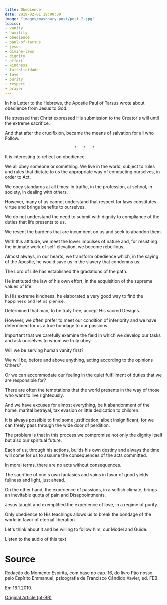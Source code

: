 ```yaml
---
title: Obedience
date: 2019-02-01 19:00:00
image: "images/masonary-post/post-2.jpg"
topics: 
- vanity
- humility
- obedience
- paul-of-tarsus
- jesus
- divine-laws
- dignity
- effort
- kindness
- faithlicidade
- love
- purity
- respect
- prayer
---
```


In his Letter to the Hebrews, the Apostle Paul of Tarsus wrote about obedience
from Jesus to God.

He stressed that Christ expressed His submission to the Creator's will until the
extreme sacrifice.

And that after the crucifixion, became the means of salvation for all who
Follow.

                                   *   *   *

It is interesting to reflect on obedience.

We all obey someone or something. We live in the world, subject to
rules and rules that dictate to us the appropriate way of conducting ourselves, in order to
Act.

We obey standards at all times: in traffic, in the profession, at school, in
society, in dealing with others.

However, many of us cannot understand that respect for laws
constitutes virtue and brings benefits to ourselves.

We do not understand the need to submit with dignity to compliance
of the duties that life presents to us.

We resent the burdens that are incumbent on us and seek to abandon them.

With this attitude, we meet the lower impulses of nature and, for
resist ing the intimate work of self-elevation, we become rebellious.

Almost always, in our hearts, we transform obedience which, in the saying of the
Apostle, he would save us in the slavery that condemns us.

The Lord of Life has established the gradations of the path.

He instituted the law of his own effort, in the acquisition of the supreme values of life.

In His extreme kindness, he elaborated a very good way to find the
happiness and let us plenise.

Determined that man, to be truly free, accept His sacred
Designs.

However, we often prefer to meet our condition of inferiority and
we have determined for us a true bondage to our passions.

Important that we carefully examine the field in which we develop our
tasks and ask ourselves to whom we truly obey.

Will we be serving human vanity first?

We will be, before and above anything, acting according to the opinions
Others?

Or we can accommodate our feeling in the quiet fulfillment of duties
that we are responsible for?

There are often the temptations that the world presents in the way of those who want to
live righteously.

And we have excuses for almost everything, be it abandonment of the home, marital betrayal,
tax evasion or little dedication to children.

It is always possible to find some justification, albeit insignificant, for
we can freely pass through the wide door of perdition.

The problem is that in this process we compromise not only the dignity itself but
also our spiritual future.

Each of us, through his actions, builds his own destiny and always
the time will come for us to assume the consequences of the acts committed.

In moral terms, there are no acts without consequences.

The sacrifice of one's own fantasies and vains in favor of good yields fullness
and light, just ahead.

On the other hand, the experience of passions, in a selfish climate, brings an inevitable quota of pain and
Disappointments.

Jesus taught and exemplified the experience of love, in a regime of purity.

Only obedience to His teachings allows us to break the bondage of the world
in favor of eternal liberation.

Let's think about it and be willing to follow him, our Model and Guide.

Listen to the audio of this text

# Source
Redação do Momento Espírita, com base no cap. 16, do
livro Pão nosso, pelo Espírito Emmanuel, psicografia
de Francisco Cândido Xavier, ed. FEB.

Em 18.1.2019.

[Original Article (pt-BR)](http://momento.com.br/pt/ler_texto.php?id=5641)
